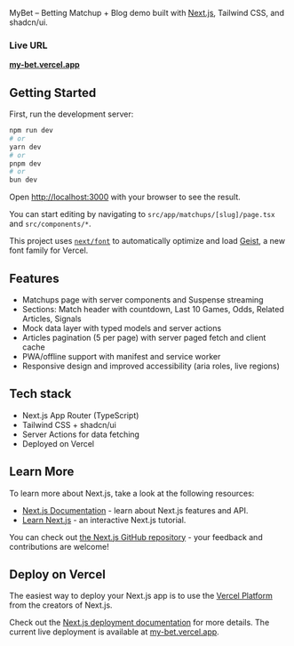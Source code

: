 MyBet – Betting Matchup + Blog demo built with [Next.js](https://nextjs.org), Tailwind CSS, and shadcn/ui.

### Live URL

**[my-bet.vercel.app](https://my-bet.vercel.app/)**

## Getting Started

First, run the development server:

```bash
npm run dev
# or
yarn dev
# or
pnpm dev
# or
bun dev
```

Open [http://localhost:3000](http://localhost:3000) with your browser to see the result.

You can start editing by navigating to `src/app/matchups/[slug]/page.tsx` and `src/components/*`.

This project uses [`next/font`](https://nextjs.org/docs/app/building-your-application/optimizing/fonts) to automatically optimize and load [Geist](https://vercel.com/font), a new font family for Vercel.

## Features

- Matchups page with server components and Suspense streaming
- Sections: Match header with countdown, Last 10 Games, Odds, Related Articles, Signals
- Mock data layer with typed models and server actions
- Articles pagination (5 per page) with server paged fetch and client cache
- PWA/offline support with manifest and service worker
- Responsive design and improved accessibility (aria roles, live regions)

## Tech stack

- Next.js App Router (TypeScript)
- Tailwind CSS + shadcn/ui
- Server Actions for data fetching
- Deployed on Vercel

## Learn More

To learn more about Next.js, take a look at the following resources:

- [Next.js Documentation](https://nextjs.org/docs) - learn about Next.js features and API.
- [Learn Next.js](https://nextjs.org/learn) - an interactive Next.js tutorial.

You can check out [the Next.js GitHub repository](https://github.com/vercel/next.js) - your feedback and contributions are welcome!

## Deploy on Vercel

The easiest way to deploy your Next.js app is to use the [Vercel Platform](https://vercel.com/new?utm_medium=default-template&filter=next.js&utm_source=create-next-app&utm_campaign=create-next-app-readme) from the creators of Next.js.

Check out the [Next.js deployment documentation](https://nextjs.org/docs/app/building-your-application/deploying) for more details. The current live deployment is available at [my-bet.vercel.app](https://my-bet.vercel.app/).
